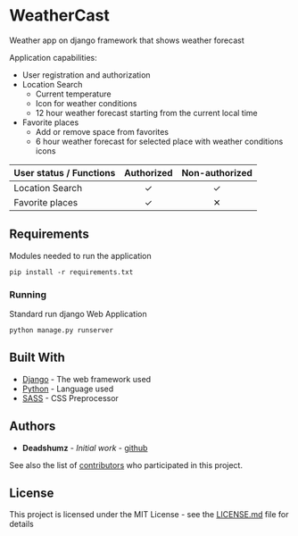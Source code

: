 # WeatherCast
Weather app on django framework that shows weather forecast

Application capabilities:
* User registration and authorization
* Location Search
  * Current temperature
  * Icon for weather conditions
  * 12 hour weather forecast starting from the current local time
* Favorite places
  * Add or remove space from favorites
  * 6 hour weather forecast for selected place with weather conditions icons

| User status / Functions        | Authorized           | Non-authorized  |
| ------------- |:-------------:|:----:|
| Location Search      | ✓ | ✓ |
| Favorite places      | ✓ | ✕ |

## Requirements

Modules needed to run the application

```
pip install -r requirements.txt
```

### Running

Standard run django Web Application

```
python manage.py runserver
```


## Built With

* [Django](https://www.djangoproject.com/) - The web framework used
* [Python](https://www.python.org/) - Language used
* [SASS](https://sass-lang.com/) - CSS Preprocessor

## Authors

* **Deadshumz** - *Initial work* - [github](https://github.com/deadshumz)

See also the list of [contributors](https://github.com/deadshumz/WeatherCast/contributors) who participated in this project.

## License

This project is licensed under the MIT License - see the [LICENSE.md](LICENSE.md) file for details
